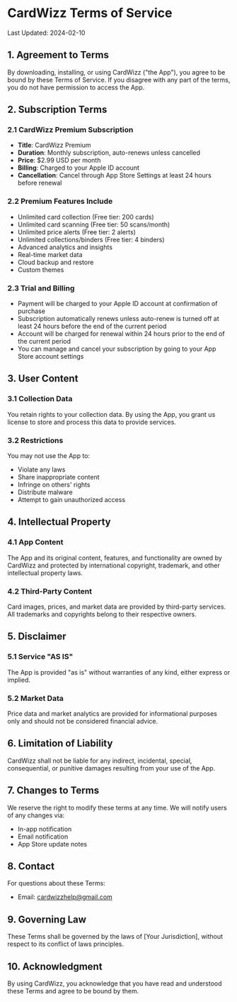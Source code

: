 # CardWizz Terms of Service

Last Updated: 2024-02-10

## 1. Agreement to Terms

By downloading, installing, or using CardWizz ("the App"), you agree to be bound by these Terms of Service. If you disagree with any part of the terms, you do not have permission to access the App.

## 2. Subscription Terms

### 2.1 CardWizz Premium Subscription
- **Title**: CardWizz Premium
- **Duration**: Monthly subscription, auto-renews unless cancelled
- **Price**: $2.99 USD per month
- **Billing**: Charged to your Apple ID account
- **Cancellation**: Cancel through App Store Settings at least 24 hours before renewal

### 2.2 Premium Features Include
- Unlimited card collection (Free tier: 200 cards)
- Unlimited card scanning (Free tier: 50 scans/month)
- Unlimited price alerts (Free tier: 2 alerts)
- Unlimited collections/binders (Free tier: 4 binders)
- Advanced analytics and insights
- Real-time market data
- Cloud backup and restore
- Custom themes

### 2.3 Trial and Billing
- Payment will be charged to your Apple ID account at confirmation of purchase
- Subscription automatically renews unless auto-renew is turned off at least 24 hours before the end of the current period
- Account will be charged for renewal within 24 hours prior to the end of the current period
- You can manage and cancel your subscription by going to your App Store account settings

## 3. User Content

### 3.1 Collection Data
You retain rights to your collection data. By using the App, you grant us license to store and process this data to provide services.

### 3.2 Restrictions
You may not use the App to:
- Violate any laws
- Share inappropriate content
- Infringe on others' rights
- Distribute malware
- Attempt to gain unauthorized access

## 4. Intellectual Property

### 4.1 App Content
The App and its original content, features, and functionality are owned by CardWizz and protected by international copyright, trademark, and other intellectual property laws.

### 4.2 Third-Party Content
Card images, prices, and market data are provided by third-party services. All trademarks and copyrights belong to their respective owners.

## 5. Disclaimer

### 5.1 Service "AS IS"
The App is provided "as is" without warranties of any kind, either express or implied.

### 5.2 Market Data
Price data and market analytics are provided for informational purposes only and should not be considered financial advice.

## 6. Limitation of Liability

CardWizz shall not be liable for any indirect, incidental, special, consequential, or punitive damages resulting from your use of the App.

## 7. Changes to Terms

We reserve the right to modify these terms at any time. We will notify users of any changes via:
- In-app notification
- Email notification
- App Store update notes

## 8. Contact

For questions about these Terms:
- Email: cardwizzhelp@gmail.com

## 9. Governing Law

These Terms shall be governed by the laws of [Your Jurisdiction], without respect to its conflict of laws principles.

## 10. Acknowledgment

By using CardWizz, you acknowledge that you have read and understood these Terms and agree to be bound by them.
